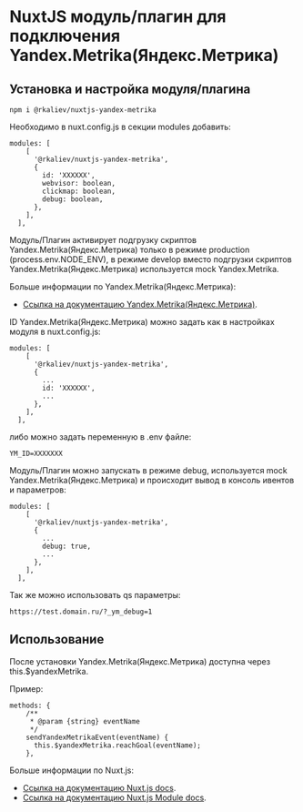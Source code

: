 # NuxtJS модуль/плагин для подключения Yandex.Metrika(Яндекс.Метрика)

## Установка и настройка модуля/плагина

```code
npm i @rkaliev/nuxtjs-yandex-metrika
```

Необходимо в nuxt.config.js в секции modules добавить:

```code
modules: [
    [
      '@rkaliev/nuxtjs-yandex-metrika',
      {
        id: 'XXXXXX',
        webvisor: boolean,
        clickmap: boolean,
        debug: boolean,
      },
    ],
  ],
```

Модуль/Плагин активирует подгрузку скриптов Yandex.Metrika(Яндекс.Метрика) только в режиме production (process.env.NODE_ENV),
в режиме develop вместо подгрузки скриптов Yandex.Metrika(Яндекс.Метрика) используется mock Yandex.Metrika.

Больше информации по Yandex.Metrika(Яндекс.Метрика):

* [Ссылка на документацию Yandex.Metrika(Яндекс.Метрика)](https://yandex.com/support/metrica/code/counter-initialize.html).

ID Yandex.Metrika(Яндекс.Метрика) можно задать как в настройках модуля в nuxt.config.js:

```code
modules: [
    [
      '@rkaliev/nuxtjs-yandex-metrika',
      {
        ...
        id: 'XXXXXX',
        ...
      },
    ],
  ],
```

либо можно задать переменную в .env файле:

```code
YM_ID=XXXXXXX
```

Модуль/Плагин можно запускать в режиме debug, используется mock Yandex.Metrika(Яндекс.Метрика) и происходит вывод в консоль ивентов и параметров:

```code
modules: [
    [
      '@rkaliev/nuxtjs-yandex-metrika',
      {
        ...
        debug: true,
        ...
      },
    ],
  ],
```

Так же можно использовать qs параметры:

```code
https://test.domain.ru/?_ym_debug=1
```

## Использование

После установки Yandex.Metrika(Яндекс.Метрика) доступна через this.$yandexMetrika.

Пример:

```code
methods: {
    /**
     * @param {string} eventName
     */
    sendYandexMetrikaEvent(eventName) {
      this.$yandexMetrika.reachGoal(eventName);
    },
```

Больше информации по Nuxt.js:

* [Ссылка на документацию Nuxt.js docs](https://nuxtjs.org).
* [Ссылка на документацию Nuxt.js Module docs](https://nuxtjs.org/api/internals-module-container#introduction).
